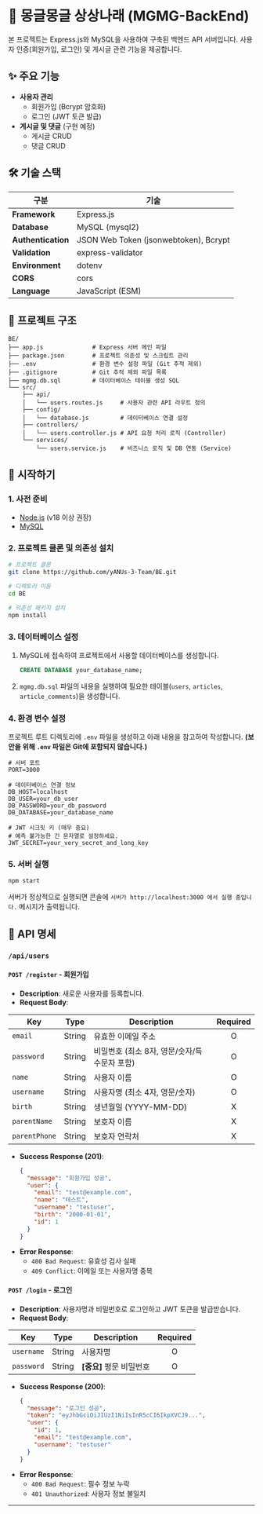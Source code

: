 # 🌟 몽글몽글 상상나래 (MGMG-BackEnd)

본 프로젝트는 Express.js와 MySQL을 사용하여 구축된 백엔드 API 서버입니다. 사용자 인증(회원가입, 로그인) 및 게시글 관련 기능을 제공합니다.

## ✨ 주요 기능

- **사용자 관리**
  - 회원가입 (Bcrypt 암호화)
  - 로그인 (JWT 토큰 발급)
- **게시글 및 댓글** (구현 예정)
  - 게시글 CRUD
  - 댓글 CRUD

## 🛠️ 기술 스택

| 구분 | 기술 |
| --- | --- |
| **Framework** | Express.js |
| **Database** | MySQL (mysql2) |
| **Authentication** | JSON Web Token (jsonwebtoken), Bcrypt |
| **Validation** | express-validator |
| **Environment** | dotenv |
| **CORS** | cors |
| **Language** | JavaScript (ESM) |

## 📂 프로젝트 구조

```
BE/
├── app.js              # Express 서버 메인 파일
├── package.json        # 프로젝트 의존성 및 스크립트 관리
├── .env                # 환경 변수 설정 파일 (Git 추적 제외)
├── .gitignore          # Git 추적 제외 파일 목록
├── mgmg.db.sql         # 데이터베이스 테이블 생성 SQL
└── src/
    ├── api/
    │   └── users.routes.js     # 사용자 관련 API 라우트 정의
    ├── config/
    │   └── database.js         # 데이터베이스 연결 설정
    ├── controllers/
    │   └── users.controller.js # API 요청 처리 로직 (Controller)
    └── services/
        └── users.service.js    # 비즈니스 로직 및 DB 연동 (Service)
```

## 🚀 시작하기

### 1. 사전 준비

- [Node.js](https://nodejs.org/ko/) (v18 이상 권장)
- [MySQL](https://dev.mysql.com/downloads/mysql/)

### 2. 프로젝트 클론 및 의존성 설치

```bash
# 프로젝트 클론
git clone https://github.com/yANUs-3-Team/BE.git

# 디렉토리 이동
cd BE

# 의존성 패키지 설치
npm install
```

### 3. 데이터베이스 설정

1.  MySQL에 접속하여 프로젝트에서 사용할 데이터베이스를 생성합니다.

    ```sql
    CREATE DATABASE your_database_name;
    ```

2.  `mgmg.db.sql` 파일의 내용을 실행하여 필요한 테이블(`users`, `articles`, `article_comments`)을 생성합니다.

### 4. 환경 변수 설정

프로젝트 루트 디렉토리에 `.env` 파일을 생성하고 아래 내용을 참고하여 작성합니다. **(보안을 위해 `.env` 파일은 Git에 포함되지 않습니다.)**

```env
# 서버 포트
PORT=3000

# 데이터베이스 연결 정보
DB_HOST=localhost
DB_USER=your_db_user
DB_PASSWORD=your_db_password
DB_DATABASE=your_database_name

# JWT 시크릿 키 (매우 중요)
# 예측 불가능한 긴 문자열로 설정하세요.
JWT_SECRET=your_very_secret_and_long_key
```

### 5. 서버 실행

```bash
npm start
```

서버가 정상적으로 실행되면 콘솔에 `서버가 http://localhost:3000 에서 실행 중입니다.` 메시지가 출력됩니다.

## 📝 API 명세

### `/api/users`

#### `POST /register` - 회원가입

-   **Description**: 새로운 사용자를 등록합니다.
-   **Request Body**:

| Key | Type | Description | Required |
| --- | --- | --- | :---: |
| `email` | String | 유효한 이메일 주소 | O |
| `password` | String | 비밀번호 (최소 8자, 영문/숫자/특수문자 포함) | O |
| `name` | String | 사용자 이름 | O |
| `username` | String | 사용자명 (최소 4자, 영문/숫자) | O |
| `birth` | String | 생년월일 (YYYY-MM-DD) | X |
| `parentName` | String | 보호자 이름 | X |
| `parentPhone` | String | 보호자 연락처 | X |

-   **Success Response (201)**:
    ```json
    {
      "message": "회원가입 성공",
      "user": {
        "email": "test@example.com",
        "name": "테스트",
        "username": "testuser",
        "birth": "2000-01-01",
        "id": 1
      }
    }
    ```
-   **Error Response**:
    -   `400 Bad Request`: 유효성 검사 실패
    -   `409 Conflict`: 이메일 또는 사용자명 중복

#### `POST /login` - 로그인

-   **Description**: 사용자명과 비밀번호로 로그인하고 JWT 토큰을 발급받습니다.
-   **Request Body**:

| Key | Type | Description | Required |
| --- | --- | --- | :---: |
| `username` | String | 사용자명 | O |
| `password` | String | **[중요]** 평문 비밀번호 | O |

-   **Success Response (200)**:
    ```json
    {
      "message": "로그인 성공",
      "token": "eyJhbGciOiJIUzI1NiIsInR5cCI6IkpXVCJ9...",
      "user": {
        "id": 1,
        "email": "test@example.com",
        "username": "testuser"
      }
    }
    ```
-   **Error Response**:
    -   `400 Bad Request`: 필수 정보 누락
    -   `401 Unauthorized`: 사용자 정보 불일치

---